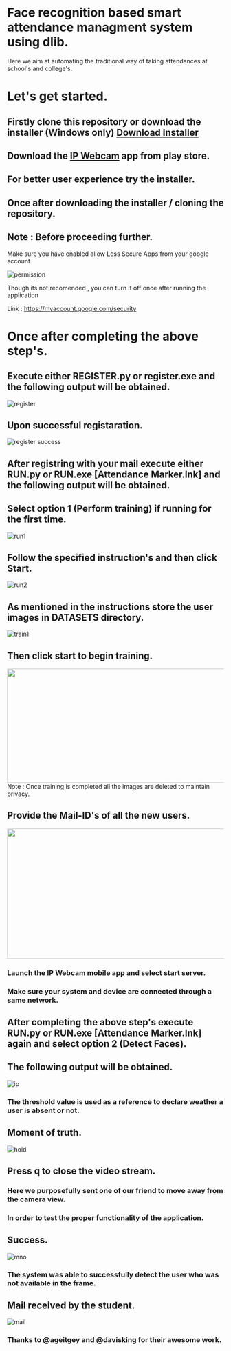 # Face recognition based smart attendance managment system using dlib.
Here we aim at automating the traditional way of taking attendances at school's and college's.

# Let's get started.

## Firstly clone this repository or download the installer (Windows only) [Download Installer](https://mega.nz/#!VmxXRKYI!doFNnMXGW_PXnJlMBWHM0Lbunq8RrNdTRd7KO59JhHQ "Download Installer")

## Download the [IP Webcam](https://play.google.com/store/apps/details?id=com.pas.webcam&hl=en_IN "IP Webcam") app from play store.

## For better user experience try the installer.

## Once after downloading the installer / cloning the repository.

## Note : Before proceeding further.

Make sure you have enabled allow Less Secure Apps from your google account.

![permission](https://user-images.githubusercontent.com/39863022/58754172-541d5b80-84e8-11e9-8887-9c5a720879b8.png)

Though its not recomended , you can turn it off once after running the application

Link : https://myaccount.google.com/security

# Once after completing the above step's.

## Execute either REGISTER.py or register.exe and the following output will be obtained.

![register](https://user-images.githubusercontent.com/39863022/59695717-4d8d2480-9208-11e9-82c1-492c1027ca32.png)

## Upon successful registaration.

![register success](https://user-images.githubusercontent.com/39863022/59696054-e58b0e00-9208-11e9-8d87-f635586cf4d3.png)

## After registring with your mail execute either RUN.py or RUN.exe [Attendance Marker.lnk] and the following output will be obtained.

## Select option 1 (Perform training) if running for the first time.

![run1](https://user-images.githubusercontent.com/39863022/59696801-52eb6e80-920a-11e9-86b3-aa284a2256c1.png)

## Follow the specified instruction's and then click Start.

![run2](https://user-images.githubusercontent.com/39863022/59696809-57b02280-920a-11e9-8c42-c7692be94869.png)

## As mentioned in the instructions store the user images in DATASETS directory.

![train1](https://user-images.githubusercontent.com/39863022/59698962-58e34e80-920e-11e9-8b57-67e3edc8e36a.png)

## Then click start to begin training.

<img src="https://user-images.githubusercontent.com/39863022/59703396-6a7d2400-9217-11e9-843a-e26abff7e823.gif" width=778 height=265>
Note : Once training is completed all the images are deleted to maintain privacy.

## Provide the Mail-ID's of all the new users.

<img src="https://user-images.githubusercontent.com/39863022/59704049-df9d2900-9218-11e9-9257-3aeff23a7908.gif" width=599 height=302>

### Launch the IP Webcam mobile app and select start server.
### Make sure your system and device are connected through a same network.
  

## After completing the above step's execute RUN.py or RUN.exe [Attendance Marker.lnk] again and select option 2 (Detect Faces).

## The following output will be obtained.

![ip](https://user-images.githubusercontent.com/39863022/59719942-39164f80-923b-11e9-9983-61640ffdd5ea.png)

### The threshold value is used as a reference to declare weather a user is absent or not.

## Moment of truth.

![hold](https://user-images.githubusercontent.com/39863022/59720670-18e79000-923d-11e9-8ca2-43e5c104affb.png)

## Press q to close the video stream.
### Here we purposefully sent one of our friend to move away from the camera view.
### In order to test the proper functionality of the application.
## Success.
![mno](https://user-images.githubusercontent.com/39863022/59721773-af1cb580-923f-11e9-94e7-1eac025bfa0e.png)
### The system was able to successfully detect the user who was not available in the frame.
## Mail received by the student.
![mail](https://user-images.githubusercontent.com/39863022/59722084-79c49780-9240-11e9-9932-aad090a06572.png)
### Thanks to @ageitgey and @davisking for their awesome work.
